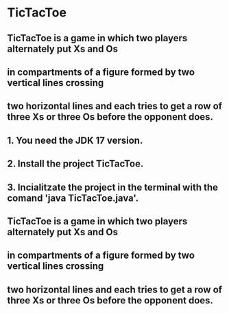 # TicTacToe
 
## TicTacToe is a game in which two players alternately put Xs and Os 
## in compartments of a figure formed by two vertical lines crossing 
## two horizontal lines and each tries to get a row of three Xs or three Os before the opponent does.


## 1. You need the JDK 17 version.
## 2. Install the project TicTacToe.
## 3. Incialitzate the project in the terminal with the comand 'java TicTacToe.java'.


## TicTacToe is a game in which two players alternately put Xs and Os 
## in compartments of a figure formed by two vertical lines crossing 
## two horizontal lines and each tries to get a row of three Xs or three Os before the opponent does.